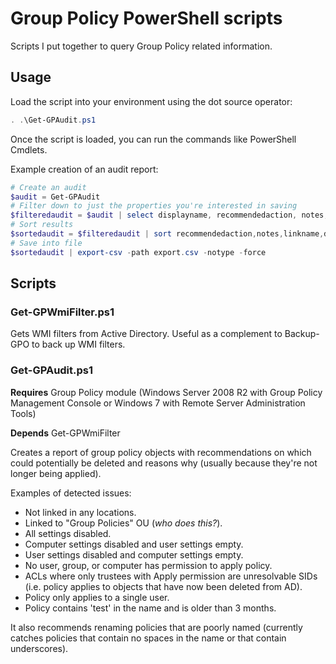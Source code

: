 # Group Policy PowerShell scripts

Scripts I put together to query Group Policy related information.

## Usage

Load the script into your environment using the dot source operator:

```powershell
. .\Get-GPAudit.ps1
```

Once the script is loaded, you can run the commands like PowerShell Cmdlets.

Example creation of an audit report:

```powershell
# Create an audit
$audit = Get-GPAudit
# Filter down to just the properties you're interested in saving
$filteredaudit = $audit | select displayname, recommendedaction, notes, gpostatus, hasusersection, hascomputersection, linkname, wmifiltername, PermissionsApply, linkpath, wmifilterquery, wmifilterdescription, permissionsother, creationtime, modificationtime, description, id
# Sort results
$sortedaudit = $filteredaudit | sort recommendedaction,notes,linkname,displayname
# Save into file
$sortedaudit | export-csv -path export.csv -notype -force
```

## Scripts

### Get-GPWmiFilter.ps1

Gets WMI filters from Active Directory. Useful as a complement to Backup-GPO to back up WMI filters.

### Get-GPAudit.ps1

**Requires** Group Policy module (Windows Server 2008 R2 with Group Policy Management Console or Windows 7 with Remote Server Administration Tools)

**Depends** Get-GPWmiFilter

Creates a report of group policy objects with recommendations on which could potentially be deleted and reasons why (usually because they're not longer being applied).

Examples of detected issues:

* Not linked in any locations.
* Linked to "Group Policies" OU (*who does this?*).
* All settings disabled.
* Computer settings disabled and user settings empty.
* User settings disabled and computer settings empty.
* No user, group, or computer has permission to apply policy.
* ACLs where only trustees with Apply permission are unresolvable SIDs (i.e. policy applies to objects that have now been deleted from AD).
* Policy only applies to a single user.
* Policy contains 'test' in the name and is older than 3 months.

It also recommends renaming policies that are poorly named (currently catches policies that contain no spaces in the name or that contain underscores).